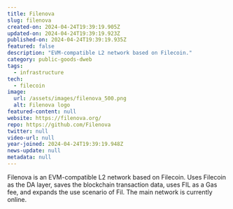 ```yaml
---
title: Filenova
slug: filenova
created-on: 2024-04-24T19:39:19.905Z
updated-on: 2024-04-24T19:39:19.923Z
published-on: 2024-04-24T19:39:19.935Z
featured: false
description: "EVM-compatible L2 network based on Filecoin."
category: public-goods-dweb
tags:
  - infrastructure
tech:
  - filecoin
image:
  url: /assets/images/filenova_500.png
  alt: Filenova logo
featured-content: null
website: https://filenova.org/
repo: https://github.com/Filenova
twitter: null
video-url: null
year-joined: 2024-04-24T19:39:19.948Z
news-update: null
metadata: null
---
```


Filenova is an EVM-compatible L2 network based on Filecoin. Uses Filecoin as the DA layer, saves the blockchain transaction data, uses FIL as a Gas fee, and expands the use scenario of Fil. The main network is currently online.
